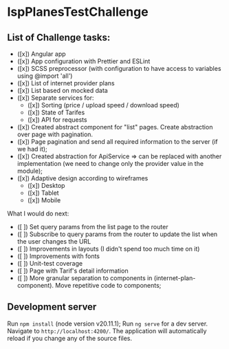# IspPlanesTestChallenge

## List of Challenge tasks:

- ([x]) Angular app
- ([x]) App configuration with Prettier and ESLint
- ([x]) SCSS preprocessor (with configuration to have access to variables using @import 'all')
- ([x]) List of internet provider plans
- ([x]) List based on mocked data
- ([x]) Separate services for:
  - ([x]) Sorting (price / upload speed / download speed)
  - ([x]) State of Tarifes
  - ([x]) API for requests
- ([x]) Created abstract component for "list" pages. Create abstraction over page with pagination.
- ([x]) Page pagination and send all required information to the server (if we had it);
- ([x]) Created abstraction for ApiService => can be replaced with another implementation (we need to change only the provider value in the module);
- ([x]) Adaptive design according to wireframes
  - ([x]) Desktop
  - ([x]) Tablet
  - ([x]) Mobile

What I would do next:

- ([ ]) Set query params from the list page to the router
- ([ ]) Subscribe to query params from the router to update the list when the user changes the URL
- ([ ]) Improvements in layouts (I didn't spend too much time on it)
- ([ ]) Improvements with fonts
- ([ ]) Unit-test coverage
- ([ ]) Page with Tarif's detail information
- ([ ]) More granular separation to components in (internet-plan-component). Move repetitive code to components;

## Development server

Run `npm install` (node version v20.11.1);
Run `ng serve` for a dev server. Navigate to `http://localhost:4200/`. The application will automatically reload if you change any of the source files.
